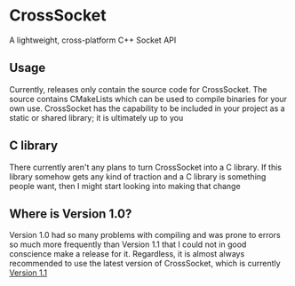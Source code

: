 # CrossSocket
A lightweight, cross-platform C++ Socket API 
## Usage
Currently, releases only contain the source code for CrossSocket. The source contains CMakeLists which can be used to compile binaries for your own use. CrossSocket has the capability to be included in your project as a static or shared library; it is ultimately up to you

## C library
There currently aren't any plans to turn CrossSocket into a C library. If this library somehow gets any kind of traction and a C library is something people want, then I might start looking into making that change

## Where is Version 1.0?
Version 1.0 had so many problems with compiling and was prone to errors so much more frequently than Version 1.1 that I could not in good conscience make a release for it. Regardless, it is almost always recommended to use the latest version of CrossSocket, which is currently [Version 1.1](https://github.com/NotMePipe/cross-socket/releases/tag/v1.1)
